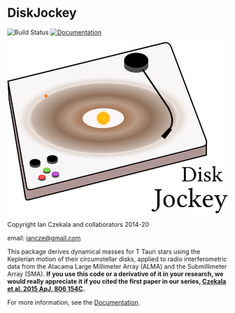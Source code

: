 DiskJockey
===============

![Build Status](https://github.com/iancze/DiskJockey/workflows/CI/badge.svg)
[![Documentation](https://img.shields.io/badge/Documentation-exists-<COLOR>.svg)](http://iancze.github.io/DiskJockey/dev/)

![Logo](logo.png)

Copyright Ian Czekala and collaborators 2014-20

email: iancze@gmail.com

This package derives dynamical masses for T Tauri stars using the Keplerian motion of their circumstellar disks, applied to radio interferometric data from the Atacama Large Millimeter Array (ALMA) and the Submillimeter Array (SMA). **If you use this code or a derivative of it in your research, we would really appreciate it if you cited the first paper in our series, [Czekala et al. 2015 ApJ, 806 154C](http://adsabs.harvard.edu/abs/2015ApJ...806..154C).**

For more information, see the [Documentation](http://iancze.github.io/DiskJockey/dev/).